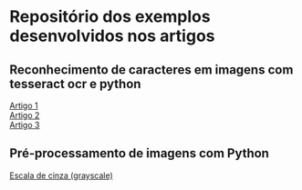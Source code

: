 # Repositório dos exemplos desenvolvidos nos artigos

## Reconhecimento de caracteres em imagens com tesseract ocr e python
<a href="https://medium.com/@genilsonmedeiros/reconhecimento-de-caracteres-em-imagens-com-tesseract-ocr-e-python-parte-1-701caecaf747">Artigo 1</a><br>
<a href="https://medium.com/@genilsonmedeiros/reconhecimento-de-caracteres-em-imagens-com-tesseract-ocr-e-python-parte-2-7da512049987">Artigo 2</a><br>
<a href="https://medium.com/@genilsonmedeiros/reconhecimento-de-caracteres-em-imagens-com-tesseract-ocr-e-python-parte-3-84e8bd9d6298">Artigo 3</a>

## Pré-processamento de imagens com Python
<a href="https://medium.com/@genilsonmedeiros/pr%C3%A9-processamento-de-imagens-e175ca321fe0">Escala de cinza (grayscale)</a><br>
